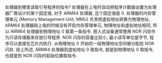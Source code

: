 处理器到哪里读取引导程序的指令? 处理器在上电时自动把程序计数器设置为处理器厂商设计的某个固定值, 对于 ARM64 处理器, 这个固定值是 0. 处理器的内存管理单元 (Memory Management Unit, MMU) 负责把虚拟地址转换为物理地址, ARM64 处理器刚上电的时候没有开启内存管理单元, 物理地址和虚拟地址相同, 所以 ARM64 处理器到物理地址 0 取第一条指令. 嵌入式设备通常使用 NOR 闪存作为只读存储器来存放引导程序. NOR 闪存的容量比较小, 最小读写单位是字节, 程序可以直接在芯片内执行. 从物理地址 0 开始的一段物理地址空间被分配给 NOR 闪存. 综上所述, ARM64 处理器到虚拟地址 0 取指令, 就是到物理地址 0 取指令, 也就是到 NOR 闪存的起始位置取指令.